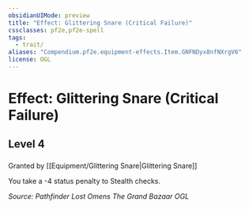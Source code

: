 ```yaml
---
obsidianUIMode: preview
title: "Effect: Glittering Snare (Critical Failure)"
cssclasses: pf2e,pf2e-spell
tags:
  - trait/
aliases: "Compendium.pf2e.equipment-effects.Item.GNFNDyx8nfNXrgV6"
license: OGL
---
```

# Effect: Glittering Snare (Critical Failure)
## Level 4
### 






Granted by [[Equipment/Glittering Snare|Glittering Snare]]

You take a -4 status penalty to Stealth checks.

*Source: Pathfinder Lost Omens The Grand Bazaar*
*OGL*